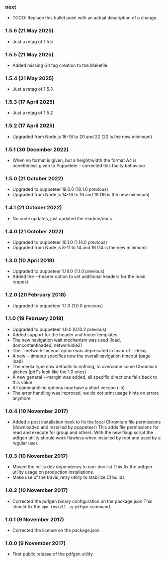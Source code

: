 ### next

* TODO: Replace this bullet point with an actual description of a change.

### 1.5.6 (21 May 2025)

* Just a retag of 1.5.5

### 1.5.5 (21 May 2025)

* Added missing Git tag creation to the Makefile

### 1.5.4 (21 May 2025)

* Just a retag of 1.5.3

### 1.5.3 (17 April 2025)

* Just a retag of 1.5.2

### 1.5.2 (17 April 2025)

* Upgraded from Node.js 16-18 to 20 and 22 (20 is the new minimum)

### 1.5.1 (30 December 2022)

* When no format is given, but a height/width the format A4 is nonetheless
  given to Puppeteer - corrected this faulty behaviour

### 1.5.0 (21 October 2022)

* Upgraded to puppeteer 19.0.0 (10.1.0 previous)
* Upgraded from Node.js 14-16 to 16 and 18 (16 is the new minimum)

### 1.4.1 (21 October 2022)

* No code updates, just updated the readme/docs

### 1.4.0 (21 October 2022)

* Upgraded to puppeteer 10.1.0 (1.14.0 previous)
* Upgraded from Node.js 8-11 to 14 and 16 (14 is the new minimum)

### 1.3.0 (10 April 2019)

* Upgraded to puppeteer 1.14.0 (1.1.0 previous)
* Added the --header option to set additional headers for the main request

### 1.2.0 (20 February 2018)

* Upgraded to puppeteer 1.1.0 (1.0.0 previous)

### 1.1.0 (19 February 2018)

* Upgraded to puppeteer 1.0.0 (0.10.2 previous)
* Added support for the header and footer templates
* The new navigation wait mechanism was used (load, domcontentloaded,
  networkidle2)
* The --network-timeout option was deprecated in favor of --delay
* A new --timeout specifies now the overall navigation timeout (page load)
* The media type now defaults to nothing, to overcome some Chromium gliches
  (pdf's look like the 1.0 ones)
* A new general --margin was added, all specific directions falls back to
  this value
* All commandline options now have a short version (-h)
* The error handling was improved, we do not print usage hints on
  errors anymore

### 1.0.4 (10 November 2017)

* Added a post installation hook to fix the local Chromium file permissions
  (downloaded and installed by puppeteer) This adds file permissions for
  read and execute for group and others. With the new fixup script the
  pdfgen utility should work flawless when installed by root and used
  by a regular user.

### 1.0.3 (10 November 2017)

* Moved the millis dev dependency to non-dev list
  This fix the pdfgen utility usage on production installations.
* Make use of the travis_retry utility to stabilize CI builds

### 1.0.2 (10 November 2017)

* Corrected the pdfgen binary configuration on the package.json
  This should fix the `npm install -g pdfgen` command.

### 1.0.1 (9 November 2017)

* Corrected the license on the package.json

### 1.0.0 (9 November 2017)

* First public release of the pdfgen utility
